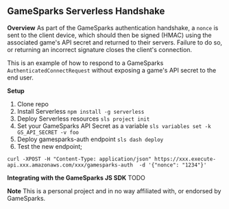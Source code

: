 ## GameSparks Serverless Handshake ##

**Overview**
As part of the GameSparks authentication handshake, a `nonce` is sent to the client device, which should then be signed (HMAC) using the associated game's API secret and returned to their servers. Failure to do so, or returning an incorrect signature closes the client's connection.

This is an example of how to respond to a GameSparks `AuthenticatedConnectRequest` without exposing a game's API secret to the end user.

**Setup**
 1. Clone repo
 2. Install Serverless `npm install -g serverless`
 3. Deploy Serverless resources `sls project init`
 4. Set your GameSparks API Secret as a variable `sls variables set -k GS_API_SECRET -v foo`
 4. Deploy gamesparks-auth endpoint `sls dash deploy`
 5. Test the new endpoint;
```
curl -XPOST -H "Content-Type: application/json" https://xxx.execute-api.xxx.amazonaws.com/xxx/gamesparks-auth  -d '{"nonce": "1234"}'
```

**Integrating with the GameSparks JS SDK**
TODO

**Note**
This is a personal project and in no way affiliated with, or endorsed by GameSparks.
